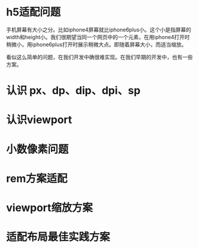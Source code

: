 # h5适配问题

手机屏幕有大小之分。比如iphone4屏幕就比iphone6plus小。这个小是指屏幕的width和height小。我们很期望当同一个网页中的一个元素，在用iphone4打开时稍微小，用iphone6plus打开时展示稍微大点。即随着屏幕大小，而适当缩放。

看似这么简单的问题，在我们开发中确很难实现。在我们早期的开发中，也有一些方案。


# 认识 px、dp、dip、dpi、sp
# 认识viewport
# 小数像素问题
# rem方案适配
# viewport缩放方案
# 适配布局最佳实践方案